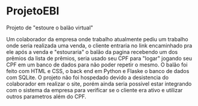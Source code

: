 # ProjetoEBI
 Projeto de "estoure o balão virtual"


Um colaborador da empresa onde trabalho atualmente pediu um trabalho onde seria realizada uma venda, o cliente entraria no link encaminhado pra ele após a venda e "estouraria" o balão da pagina recebendo um dos prêmios da lista de prêmios, seria usado seu CPF para "logar" jogando seu CPF em um banco de dados para não poder repetir o mesmo. O balão foi feito com HTML e CSS, o back end em Python e Flaske o banco de dados com SQLite. O projeto não foi hospedado devido a desistencia do colaborador em realizar o site, porém ainda seria possivel estar integrando com o sistema da empresa para verificar se o cliente era ativo e utilizar outros parametros além do CPF.
